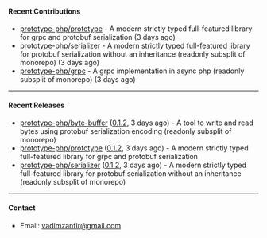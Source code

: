 #### Recent Contributions

- [prototype-php/prototype](https://github.com/prototype-php/prototype) - A modern strictly typed full-featured library for grpc and protobuf serialization (3 days ago)
- [prototype-php/serializer](https://github.com/prototype-php/serializer) - A modern strictly typed full-featured library for protobuf serialization without an inheritance (readonly subsplit of monorepo) (3 days ago)
- [prototype-php/grpc](https://github.com/prototype-php/grpc) - A grpc implementation in async php (readonly subsplit of monorepo) (3 days ago)

---

#### Recent Releases

- [prototype-php/byte-buffer](https://github.com/prototype-php/byte-buffer) ([0.1.2](https://github.com/prototype-php/byte-buffer/releases/tag/0.1.2), 3 days ago) - A tool to write and read bytes using protobuf serialization encoding (readonly subsplit of monorepo) 
- [prototype-php/prototype](https://github.com/prototype-php/prototype) ([0.1.2](https://github.com/prototype-php/prototype/releases/tag/0.1.2), 3 days ago) - A modern strictly typed full-featured library for grpc and protobuf serialization
- [prototype-php/serializer](https://github.com/prototype-php/serializer) ([0.1.2](https://github.com/prototype-php/serializer/releases/tag/0.1.2), 3 days ago) - A modern strictly typed full-featured library for protobuf serialization without an inheritance (readonly subsplit of monorepo)

---

#### Contact

- Email: [vadimzanfir@gmail.com](mailto://vadimzanfir@gmail.com)
